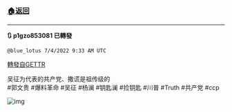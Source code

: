 ###  [:house:返回](README.md)
---


**:arrows_clockwise: p1gzo853081 已轉發**

`@blue_lotus 7/4/2022 9:33 AM UTC`

[轉發自GETTR](https://gettr.com/post/p1gzo853081)

吴征为代表的共产党、撒谎是祖传级的   
#郭文贵 #爆料革命 #吴征 #杨澜 #钥匙澜 #捡钥匙 #川普 #Truth #共产党 #ccp 

![img](https://media.gettr.com/group40/gvision/2022/07/04/09/2ffdda73-b907-9a59-e4c5-2ed128b07cdb/out.jpg)
